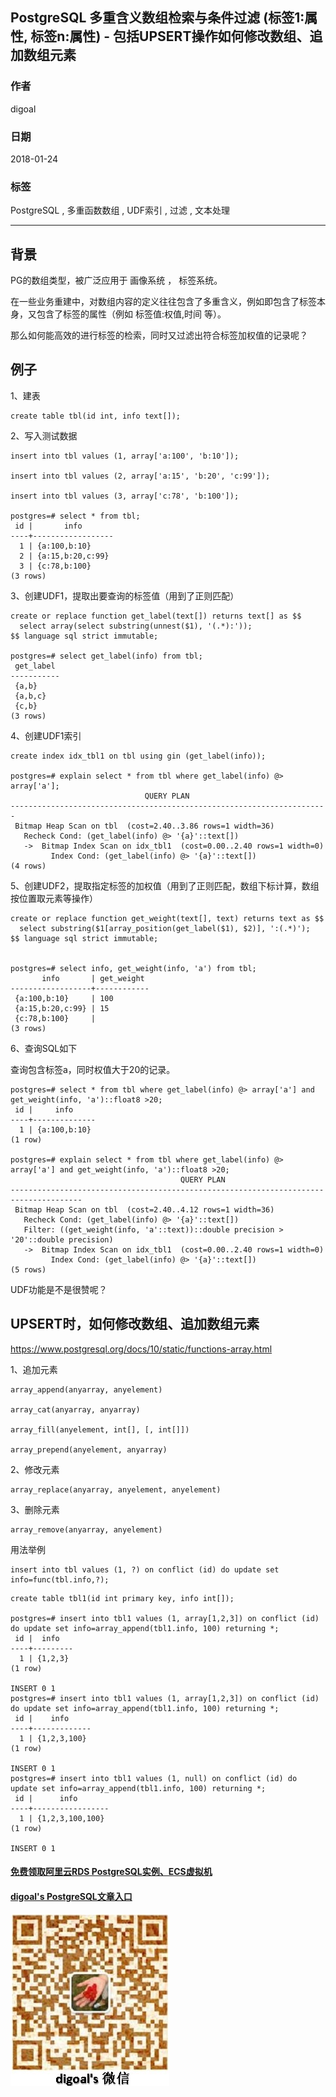 ## PostgreSQL 多重含义数组检索与条件过滤 (标签1:属性, 标签n:属性) - 包括UPSERT操作如何修改数组、追加数组元素  
                                         
### 作者                                         
digoal                                         
                                         
### 日期                                         
2018-01-24                                        
                                         
### 标签                                         
PostgreSQL , 多重函数数组 , UDF索引 , 过滤 , 文本处理    
               
----             
               
## 背景      
PG的数组类型，被广泛应用于 画像系统 ， 标签系统。  
  
在一些业务重建中，对数组内容的定义往往包含了多重含义，例如即包含了标签本身，又包含了标签的属性（例如 标签值:权值,时间 等）。  
  
那么如何能高效的进行标签的检索，同时又过滤出符合标签加权值的记录呢？  
  
## 例子  
1、建表  
  
```  
create table tbl(id int, info text[]);  
```  
  
2、写入测试数据  
  
```  
insert into tbl values (1, array['a:100', 'b:10']);  
  
insert into tbl values (2, array['a:15', 'b:20', 'c:99']);  
  
insert into tbl values (3, array['c:78', 'b:100']);  
  
postgres=# select * from tbl;  
 id |       info         
----+------------------  
  1 | {a:100,b:10}  
  2 | {a:15,b:20,c:99}  
  3 | {c:78,b:100}  
(3 rows)  
```  
  
3、创建UDF1，提取出要查询的标签值（用到了正则匹配）  
  
```  
create or replace function get_label(text[]) returns text[] as $$  
  select array(select substring(unnest($1), '(.*):'));  
$$ language sql strict immutable;  
  
postgres=# select get_label(info) from tbl;  
 get_label   
-----------  
 {a,b}  
 {a,b,c}  
 {c,b}  
(3 rows)  
```  
  
4、创建UDF1索引  
  
```  
create index idx_tbl1 on tbl using gin (get_label(info));  
  
postgres=# explain select * from tbl where get_label(info) @> array['a'];  
                              QUERY PLAN                                 
-----------------------------------------------------------------------  
 Bitmap Heap Scan on tbl  (cost=2.40..3.86 rows=1 width=36)  
   Recheck Cond: (get_label(info) @> '{a}'::text[])  
   ->  Bitmap Index Scan on idx_tbl1  (cost=0.00..2.40 rows=1 width=0)  
         Index Cond: (get_label(info) @> '{a}'::text[])  
(4 rows)  
```  
  
5、创建UDF2，提取指定标签的加权值（用到了正则匹配，数组下标计算，数组按位置取元素等操作）  
  
```  
create or replace function get_weight(text[], text) returns text as $$  
  select substring($1[array_position(get_label($1), $2)], ':(.*)');  
$$ language sql strict immutable;  
  
  
postgres=# select info, get_weight(info, 'a') from tbl;  
       info       | get_weight   
------------------+------------  
 {a:100,b:10}     | 100  
 {a:15,b:20,c:99} | 15  
 {c:78,b:100}     |   
(3 rows)  
```  
  
6、查询SQL如下  
  
查询包含标签a，同时权值大于20的记录。    
  
```  
postgres=# select * from tbl where get_label(info) @> array['a'] and get_weight(info, 'a')::float8 >20;  
 id |     info       
----+--------------  
  1 | {a:100,b:10}  
(1 row)  
  
postgres=# explain select * from tbl where get_label(info) @> array['a'] and get_weight(info, 'a')::float8 >20;  
                                      QUERY PLAN                                        
--------------------------------------------------------------------------------------  
 Bitmap Heap Scan on tbl  (cost=2.40..4.12 rows=1 width=36)  
   Recheck Cond: (get_label(info) @> '{a}'::text[])  
   Filter: ((get_weight(info, 'a'::text))::double precision > '20'::double precision)  
   ->  Bitmap Index Scan on idx_tbl1  (cost=0.00..2.40 rows=1 width=0)  
         Index Cond: (get_label(info) @> '{a}'::text[])  
(5 rows)  
```  
  
UDF功能是不是很赞呢？  
  
## UPSERT时，如何修改数组、追加数组元素  
  
https://www.postgresql.org/docs/10/static/functions-array.html  
  
1、追加元素  
  
```  
array_append(anyarray, anyelement)  
  
array_cat(anyarray, anyarray)  
  
array_fill(anyelement, int[], [, int[]])  
  
array_prepend(anyelement, anyarray)  
```  
  
2、修改元素  
  
```  
array_replace(anyarray, anyelement, anyelement)  
```  
  
3、删除元素  
  
```  
array_remove(anyarray, anyelement)  
```  
  
用法举例  
  
```  
insert into tbl values (1, ?) on conflict (id) do update set info=func(tbl.info,?);    
```  
  
```  
create table tbl1(id int primary key, info int[]);  
  
postgres=# insert into tbl1 values (1, array[1,2,3]) on conflict (id) do update set info=array_append(tbl1.info, 100) returning *;   
 id |  info     
----+---------  
  1 | {1,2,3}  
(1 row)  
  
INSERT 0 1  
postgres=# insert into tbl1 values (1, array[1,2,3]) on conflict (id) do update set info=array_append(tbl1.info, 100) returning *;   
 id |    info       
----+-------------  
  1 | {1,2,3,100}  
(1 row)  
  
INSERT 0 1  
postgres=# insert into tbl1 values (1, null) on conflict (id) do update set info=array_append(tbl1.info, 100) returning *;   
 id |      info         
----+-----------------  
  1 | {1,2,3,100,100}  
(1 row)  
  
INSERT 0 1  
```  
    
  
  
  
  
  
  
  
  
  
  
  
  
  
#### [免费领取阿里云RDS PostgreSQL实例、ECS虚拟机](https://free.aliyun.com/ "57258f76c37864c6e6d23383d05714ea")
  
  
#### [digoal's PostgreSQL文章入口](https://github.com/digoal/blog/blob/master/README.md "22709685feb7cab07d30f30387f0a9ae")
  
  
![digoal's weixin](../pic/digoal_weixin.jpg "f7ad92eeba24523fd47a6e1a0e691b59")
  
  
  
  
  
  
  
